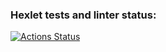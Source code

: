 ### Hexlet tests and linter status:
[![Actions Status](https://github.com/vasilievpg/layout-designer-project-lvl3/workflows/hexlet-check/badge.svg)](https://github.com/vasilievpg/layout-designer-project-lvl3/actions)